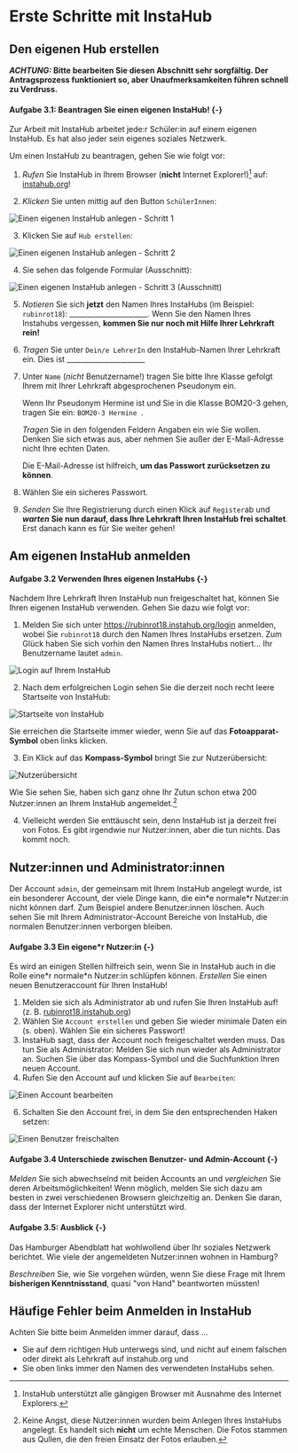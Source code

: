 
# Erste Schritte mit InstaHub

## Den eigenen Hub erstellen

***ACHTUNG:* Bitte bearbeiten Sie diesen Abschnitt sehr sorgfältig. Der Antragsprozess funktioniert so, aber Unaufmerksamkeiten führen schnell zu Verdruss.**

#### Aufgabe 3.1: Beantragen Sie einen eigenen InstaHub! {-}

Zur Arbeit mit InstaHub arbeitet jede:r Schüler\:in auf einem eigenen InstaHub. Es hat also jeder sein eigenes soziales Netzwerk.

Um einen InstaHub zu beantragen, gehen Sie wie folgt vor:

1. *Rufen* Sie InstaHub in Ihrem Browser (**nicht** Internet Explorer!)[^20] auf: [instahub.org](https://instahub.org/)!

   [^20]: InstaHub unterstützt alle gängigen Browser mit Ausnahme des Internet Explorers.

2. *Klicken* Sie unten mittig auf den Button `SchülerInnen`:

![Einen eigenen InstaHub anlegen - Schritt 1](Assets/03-CreateInstahub-1.png)

3. Klicken Sie auf `Hub erstellen`:

![Einen eigenen InstaHub anlegen - Schritt 2](Assets/03-CreateInstaHub-2.png)

4. Sie sehen das folgende Formular (Ausschnitt):

![Einen eigenen InstaHub anlegen - Schritt 3 (Ausschnitt)](Assets/03-CreateInstaHub-3.png)

5. _Notieren_ Sie sich __jetzt__ den Namen Ihres InstaHubs (im Beispiel: `rubinrot18`): ______________________. Wenn Sie den Namen Ihres Instahubs vergessen, **kommen Sie nur noch mit Hilfe Ihrer Lehrkraft rein!**

6. _Tragen_ Sie unter `Dein/e LehrerIn` den InstaHub-Namen Ihrer Lehrkraft ein. Dies ist ______________________

7. Unter `Name` (_nicht_ Benutzername!) tragen Sie bitte Ihre Klasse gefolgt Ihrem mit Ihrer Lehrkraft abgesprochenen Pseudonym ein. 

   Wenn Ihr Pseudonym Hermine ist und Sie in die Klasse BOM20-3 gehen, tragen Sie ein: `BOM20-3 Hermine `.

   _Tragen_ Sie in den folgenden Feldern Angaben ein wie Sie wollen. Denken Sie sich etwas aus, aber nehmen Sie außer der E-Mail-Adresse nicht Ihre echten Daten. 

   Die E-Mail-Adresse ist hilfreich, **um das Passwort zurücksetzen zu können**. 

9. Wählen Sie ein sicheres Passwort. 

10. _Senden_ Sie Ihre Registrierung durch einen Klick auf `Register`ab und ***warten* Sie nun darauf, dass Ihre Lehrkraft Ihren InstaHub frei schaltet**. Erst danach kann es für Sie weiter gehen!

## Am eigenen InstaHub anmelden

#### Aufgabe 3.2 Verwenden Ihres eigenen InstaHubs {-}

Nachdem Ihre Lehrkraft Ihren InstaHub nun freigeschaltet hat, können Sie Ihren eigenen InstaHub verwenden. Gehen Sie dazu wie folgt vor:

1. Melden Sie sich unter https://rubinrot18.instahub.org/login anmelden, wobei Sie `rubinrot18` durch den Namen Ihres InstaHubs ersetzen. Zum Glück haben Sie sich vorhin den Namen Ihres InstaHubs notiert... Ihr Benutzername lautet `admin`.

![Login auf Ihrem InstaHub](Assets/03-LogInInstaHub-1.png)

2. Nach dem erfolgreichen Login sehen Sie die derzeit noch recht leere Startseite von InstaHub:

![Startseite von InstaHub](Assets/03-LogInInstaHub-2.png)

   Sie erreichen die Startseite immer wieder, wenn Sie auf das **Fotoapparat-Symbol** oben links klicken.

3. Ein Klick auf das **Kompass-Symbol** bringt Sie zur Nutzerübersicht:

![Nutzerübersicht](Assets/03-LogInInstaHub-3.png)

   Wie Sie sehen Sie, haben sich ganz ohne Ihr Zutun schon etwa 200 Nutzer\:innen an Ihrem InstaHub angemeldet.[^21]

[^21]:Keine Angst, diese Nutzer\:innen wurden beim Anlegen Ihres InstaHubs angelegt. Es handelt sich **nicht** um echte Menschen. Die Fotos stammen aus Qullen, die den freien Einsatz der Fotos erlauben.

4. Vielleicht werden Sie enttäuscht sein, denn InstaHub ist ja derzeit frei von Fotos. Es gibt irgendwie nur Nutzer\:innen, aber die tun nichts. Das kommt noch.

## Nutzer\:innen und Administrator\:innen

Der Account `admin`, der gemeinsam mit Ihrem InstaHub angelegt wurde, ist ein besonderer Account, der viele Dinge kann, die ein\*e normale\*r Nutzer\:in nicht können darf. Zum Beispiel andere Benutzer\:innen löschen. Auch sehen Sie mit Ihrem Administrator-Account Bereiche von InstaHub, die normalen Benutzer\:innen verborgen bleiben. 

#### Aufgabe 3.3 Ein eigene\*r Nutzer\:in {-}

Es wird an einigen Stellen hilfreich sein, wenn Sie in InstaHub auch in die Rolle eine\*r normale\*n Nutzer\:in schlüpfen können.  *Erstellen* Sie einen neuen Benutzeraccount für Ihren InstaHub! 

1. Melden sie sich als Administrator ab und rufen Sie Ihren InstaHub auf! (z. B. [rubinrot18.instahub.org]())
2. Wählen Sie `Account erstellen` und geben Sie wieder minimale Daten ein (s.  oben). Wählen Sie ein sicheres Passwort!
3. InstaHub sagt, dass der Account noch freigeschaltet werden muss. Das tun Sie als Administrator: Melden Sie sich nun wieder als Administrator an. Suchen Sie über das Kompass-Symbol und die Suchfunktion Ihren neuen Account.
4. Rufen Sie den Account auf und klicken Sie auf `Bearbeiten`:

![Einen Account bearbeiten](Assets/03-NeuerUser-1.png)

6. Schalten Sie den Account frei, in dem Sie den entsprechenden Haken setzen:

![Einen Benutzer freischalten](Assets/03-NeuerUser-2.png)

#### Aufgabe 3.4 Unterschiede zwischen Benutzer- und Admin-Account {-}

*Melden* Sie sich abwechselnd mit beiden Accounts an und *vergleichen* Sie deren Arbeitsmöglichkeiten! Wenn möglich, melden Sie sich dazu am besten in zwei verschiedenen Browsern gleichzeitig an. Denken Sie daran, dass der Internet Explorer nicht unterstützt wird.

#### Aufgabe 3.5: Ausblick {-}
Das Hamburger Abendblatt hat wohlwollend über Ihr soziales Netzwerk berichtet. Wie viele der angemeldeten Nutzer\:innen wohnen in Hamburg? 

_Beschreiben_ Sie, wie Sie vorgehen würden, wenn Sie diese Frage mit Ihrem **bisherigen Kenntnisstand**, quasi "von Hand" beantworten müssten!

## Häufige Fehler beim Anmelden in InstaHub

Achten Sie bitte beim Anmelden immer darauf, dass ...

- Sie auf dem richtigen Hub unterwegs sind, und nicht auf einem falschen oder direkt als Lehrkraft auf instahub.org und 
- Sie oben links immer den Namen des verwendeten InstaHubs sehen.
